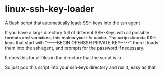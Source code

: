 # linux-ssh-key-loader
A Bash script that automatically loads SSH keys into the ssh agent

If you have a large directory full of different SSH-Keys with all possible formats and variations, this makes your life easier.
The script detects SSH keys that start with "-----BEGIN OPENSSH PRIVATE KEY-----"
then it loads them into the ssh agent, and prompts for the password if necessary.

It does this for all files in the directory that the script is in.

So just pop this script into your ssh-keys directory and run it, easy as that.